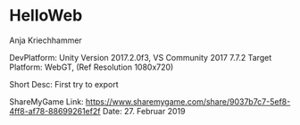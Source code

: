 # HelloWeb
Anja Kriechhammer

DevPlatform: Unity Version 2017.2.0f3, VS Community 2017 7.7.2
Target Platform: WebGT, (Ref Resolution 1080x720)

Short Desc: First try to export

ShareMyGame Link: https://www.sharemygame.com/share/9037b7c7-5ef8-4ff8-af78-88699261ef2f
Date: 27. Februar 2019

